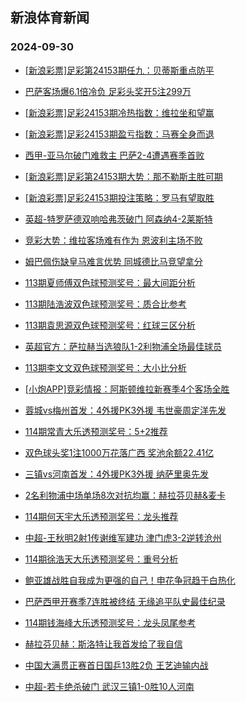 ## 新浪体育新闻 
### 2024-09-30

+ [[新浪彩票]足彩第24153期任九：贝蒂斯重点防平](https://sports.sina.com.cn/l/2024-09-29/doc-incqummy9480041.shtml)

+ [巴萨客场爆6.1倍冷负 足彩头奖开5注299万](https://sports.sina.com.cn/l/2024-09-29/doc-incqumne3739298.shtml)

+ [[新浪彩票]足彩24153期冷热指数：维拉坐和望赢](https://sports.sina.com.cn/l/2024-09-29/doc-incqummy9480906.shtml)

+ [[新浪彩票]足彩24153期盈亏指数：马赛全身而退](https://sports.sina.com.cn/l/2024-09-29/doc-incqumna6257796.shtml)

+ [西甲-亚马尔破门难救主 巴萨2-4遭遇赛季首败](https://sports.sina.com.cn/g/laliga/2024-09-29/doc-incquvzy3565551.shtml)

+ [[新浪彩票]足彩第24153期大势：那不勒斯主胜可期](https://sports.sina.com.cn/l/2024-09-29/doc-incqumna6256818.shtml)

+ [[新浪彩票]足彩24153期投注策略：罗马有望取胜](https://sports.sina.com.cn/l/2024-09-29/doc-incqumnh0519659.shtml)

+ [英超-特罗萨德双响哈弗茨破门 阿森纳4-2莱斯特](https://sports.sina.com.cn/g/pl/2024-09-29/doc-incqurty6138884.shtml)

+ [竞彩大势：维拉客场难有作为 恩波利主场不败](https://sports.sina.com.cn/l/2024-09-29/doc-incqumne3744557.shtml)

+ [姆巴佩伤缺皇马难言优势 同城德比马竞望拿分](https://sports.sina.com.cn/l/2024-09-29/doc-incqqytr0989954.shtml)

+ [113期夏师傅双色球预测奖号：最大间距分析](https://sports.sina.com.cn/l/2024-09-29/doc-incqvais9212333.shtml)

+ [113期陆浩波双色球预测奖号：质合比参考](https://sports.sina.com.cn/l/2024-09-29/doc-incqvaiy0308211.shtml)

+ [113期袁思源双色球预测奖号：红球三区分析](https://sports.sina.com.cn/l/2024-09-29/doc-incqvais9212186.shtml)

+ [英超官方：萨拉赫当选狼队1-2利物浦全场最佳球员](https://sports.sina.com.cn/g/2024-09-29/doc-incqufea9555687.shtml)

+ [113期李文文双色球预测奖号：大小比分析](https://sports.sina.com.cn/l/2024-09-29/doc-incqvaiw3529496.shtml)

+ [[小炮APP]竞彩情报：阿斯顿维拉新赛季4个客场全胜](https://sports.sina.com.cn/l/2024-09-29/doc-incqurua3675254.shtml)

+ [蓉城vs梅州首发：4外援PK3外援 韦世豪周定洋先发](https://sports.sina.com.cn/china/j/2024-09-29/doc-incqvnxn9053876.shtml)

+ [114期常青大乐透预测奖号：5+2推荐](https://sports.sina.com.cn/l/2024-09-29/doc-incqvais9219797.shtml)

+ [双色球头奖1注1000万花落广西 奖池余额22.41亿](https://sports.sina.com.cn/l/2024-09-29/doc-incqvtfs0129956.shtml)

+ [三镇vs河南首发：4外援PK3外援 纳萨里奥先发](https://sports.sina.com.cn/china/j/2024-09-29/doc-incqvnxn9053018.shtml)

+ [2名利物浦中场单场8次对抗均赢：赫拉芬贝赫&麦卡](https://sports.sina.com.cn/g/2024-09-29/doc-incqufek0546617.shtml)

+ [114期何天宇大乐透预测奖号：龙头推荐](https://sports.sina.com.cn/l/2024-09-29/doc-incqvais9222208.shtml)

+ [中超-王秋明2射1传谢维军建功 津门虎3-2逆转沧州](https://sports.sina.com.cn/china/j/2024-09-29/doc-incqvtfq3358881.shtml)

+ [114期徐浩天大乐透预测奖号：重号分析](https://sports.sina.com.cn/l/2024-09-29/doc-incqvais9220875.shtml)

+ [鲍亚雄战胜自我成为更强的自己！申花争冠趋于白热化](https://sports.sina.com.cn/china/2024-09-29/doc-incqurtw9406516.shtml)

+ [巴萨西甲开赛季7连胜被终结 无缘追平队史最佳纪录](https://sports.sina.com.cn/g/laliga/2024-09-29/doc-incqvaiw3503953.shtml)

+ [114期钱海峰大乐透预测奖号：龙头凤尾参考](https://sports.sina.com.cn/l/2024-09-29/doc-incqvais9220198.shtml)

+ [赫拉芬贝赫：斯洛特让我首发给了我自信](https://sports.sina.com.cn/g/2024-09-29/doc-incqufek0546246.shtml)

+ [中国大满贯正赛首日国乒13胜2负 王艺迪输内战](https://sports.sina.com.cn/others/pingpang/2024-09-29/doc-incqvtfs0116862.shtml)

+ [中超-若卡绝杀破门 武汉三镇1-0胜10人河南](https://sports.sina.com.cn/china/j/2024-09-29/doc-incqvxpn3240540.shtml)

